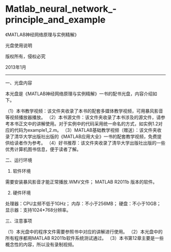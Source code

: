 # Matlab_neural_network_-principle_and_example
《MATLAB神经网络原理与实例精解》



光盘使用说明



版权所有，侵权必究

  2013年1月

_______________________________________________________________________

一、光盘内容

本光盘是《MATLAB神经网络原理与实例精解》一书的配书光盘，内容介绍如下。

（1）本书教学视频：该文件夹收录了本书的配套多媒体教学视频，可用暴风影音等视频播放器播放。
（2）本书源文件：该文件夹收录了本书涉及的源文件，请参考本书正文中的讲解使用。对于实例中的代码采用统一命名的方式，如实例1.2对应的代码为example1_2.m。
（3）MATLAB基础教学视频（赠送）：该文件夹收录了清华大学出版社出版的《MATLAB应用大全》一书的配套教学视频，免费提供给读者作为参考。
（4）好书推荐：该文件夹收录了清华大学出版社出版的一些优秀计算机图书信息，便于读者了解。


二、运行环境

1. 软件环境

需要安装暴风影音才能正常播放.WMV文件；
MATLAB R2011b 版本的软件。

2. 硬件环境

处理器：CPU主频不低于1GHz；
内存：不小于256MB；
硬盘：不小于10GB；
显示器：支持1024*768分辨率。


三、注意事项

（1）本光盘中的程序文件需要参照书中对应的讲解进行使用。
（2）本光盘中的所有程序都用MATLAB R2011b软件系统测试通过。
（3）本书第12章主要是一些概念性的内容，所以没有录制视频。
